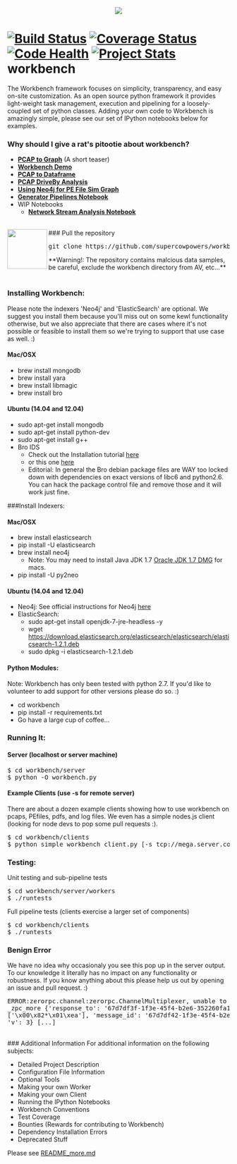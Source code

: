 <p align="center"><img src="http://raw.github.com/supercowpowers/workbench/master/images/workbench.jpg"></p>

[![Build Status](https://travis-ci.org/SuperCowPowers/workbench.svg?branch=master)](https://travis-ci.org/SuperCowPowers/workbench)
[![Coverage Status](https://coveralls.io/repos/SuperCowPowers/workbench/badge.png)](https://coveralls.io/r/SuperCowPowers/workbench)
[![Code Health](https://landscape.io/github/SuperCowPowers/workbench/master/landscape.png)](https://landscape.io/github/SuperCowPowers/workbench/master)
[![Project Stats](https://www.ohloh.net/p/workbench/widgets/project_thin_badge.gif)](https://www.ohloh.net/p/workbench)
workbench
=========
The Workbench framework focuses on simplicity, transparency, and easy on-site customization.
As an open source python framework it provides light-weight task management, execution and pipelining for a loosely-coupled set of python classes. Adding your own code to Workbench is amazingly simple, please see our set of IPython notebooks below for examples.

### Why should I give a rat's pitootie about workbench?
* **<a href="http://nbviewer.ipython.org/url/raw.github.com/SuperCowPowers/workbench/master/notebooks/PCAP_to_Graph.ipynb">PCAP to Graph</a>** (A short teaser)
* **<a href="http://nbviewer.ipython.org/url/raw.github.com/SuperCowPowers/workbench/master/notebooks/Workbench_Demo.ipynb">Workbench Demo</a>**
* **<a href="http://nbviewer.ipython.org/url/raw.github.com/SuperCowPowers/workbench/master/notebooks/PCAP_to_Dataframe.ipynb">PCAP to Dataframe</a>**
* **<a href="http://nbviewer.ipython.org/url/raw.github.com/SuperCowPowers/workbench/master/notebooks/PCAP_DriveBy.ipynb">PCAP DriveBy Analysis</a>**
* **<a href="http://nbviewer.ipython.org/url/raw.github.com/SuperCowPowers/workbench/master/notebooks/PE_SimGraph.ipynb">Using Neo4j for PE File Sim Graph</a>**
* **<a href="http://nbviewer.ipython.org/url/raw.github.com/SuperCowPowers/workbench/master/notebooks/Generator_Pipelines.ipynb">Generator Pipelines Notebook</a>**
* WIP Notebooks
	* **<a href="http://nbviewer.ipython.org/url/raw.github.com/SuperCowPowers/workbench/master/notebooks/Network_Stream.ipynb">Network Stream Analysis Notebook</a>**

<br>
<img src="http://raw.github.com/supercowpowers/workbench/master/images/warning.jpg" width=90 align="left">
### Pull the repository
<pre>
git clone https://github.com/supercowpowers/workbench.git
</pre>
**Warning!: The repository contains malcious data samples, be careful, exclude the workbench directory from AV, etc...**
<br><br>

### Installing Workbench:
Please note the indexers 'Neo4j' and 'ElasticSearch' are optional. We suggest you install them because you'll miss out on some kewl functionality otherwise, but we also appreciate that there are cases where it's not possible or feasible to install them so we're trying to support that use case as well. :)

#### Mac/OSX
- brew install mongodb
- brew install yara
- brew install libmagic
- brew install bro

#### Ubuntu (14.04 and 12.04)
- sudo apt-get install mongodb
- sudo apt-get install python-dev
- sudo apt-get install g++
- Bro IDS
    - Check out the Installation tutorial [here](https://www.digitalocean.com/community/articles/how-to-install-bro-ids-2-2-on-ubuntu-12-04)
    - or this one [here](http://www.justbeck.com/getting-started-with-bro-ids/)
    - Editorial: In general the Bro debian package files are WAY too locked down with dependencies on exact versions of libc6 and python2.6. You can hack the package control file and remove those and it will work just fine.
    
###Install Indexers:

#### Mac/OSX
- brew install elasticsearch
- pip install -U elasticsearch
- brew install neo4j
    - Note: You may need to install Java JDK 1.7 [Oracle JDK 1.7 DMG](http://download.oracle.com/otn-pub/java/jdk/7u51-b13/jdk-7u51-macosx-x64.dmg) for macs. 
- pip install -U py2neo

#### Ubuntu (14.04 and 12.04)
- Neo4j: See official instructions for Neo4j [here](http://www.neo4j.org/download/linux)
- ElasticSearch:
    - sudo apt-get install openjdk-7-jre-headless -y
    - wget https://download.elasticsearch.org/elasticsearch/elasticsearch/elasticsearch-1.2.1.deb
    - sudo dpkg -i elasticsearch-1.2.1.deb

#### Python Modules:
Note: Workbench has only been tested with python 2.7. If you'd like to volunteer to add support for other versions please do so. :)

* cd workbench
* pip install -r requirements.txt
* Go have a large cup of coffee...


### Running It:
#### Server (localhost or server machine)
<pre>
$ cd workbench/server
$ python -O workbench.py
</pre>
#### Example Clients (use -s for remote server)
There are about a dozen example clients showing how to use workbench on pcaps, PEfiles, pdfs, and log files. We even has a simple nodes.js client (looking for node devs to pop some pull requests :).
<pre>
$ cd workbench/clients
$ python simple_workbench_client.py [-s tcp://mega.server.com]
</pre>

### Testing:
Unit testing and sub-pipeline tests
<pre>
$ cd workbench/server/workers
$ ./runtests
</pre>
      
Full pipeline tests (clients exercise a larger set of components)
<pre>
$ cd workbench/clients
$ ./runtests
</pre>

### Benign Error
We have no idea why occasionaly you see this pop up in the server output. To our knowledge it literally has no impact on any functionality or robustness. If you know anything about this please help us out by opening an issue and pull request. :)
<pre>
ERROR:zerorpc.channel:zerorpc.ChannelMultiplexer, unable to route event:
_zpc_more {'response_to': '67d7df3f-1f3e-45f4-b2e6-352260fa1507', 'zmqid':
['\x00\x82*\x01\xea'], 'message_id': '67d7df42-1f3e-45f4-b2e6-352260fa1507',
'v': 3} [...]
</pre>
<br>
### Additional Information
For additional information on the following subjects:
 
* Detailed Project Description
* Configuration File Information
* Optional Tools
* Making your own Worker
* Making your own Client
* Running the IPython Notebooks
* Workbench Conventions
* Test Coverage
* Bounties (Rewards for contributing to Workbench)
* Dependency Installation Errors
* Deprecated Stuff

Please see [README_more.md](README_more.md)
